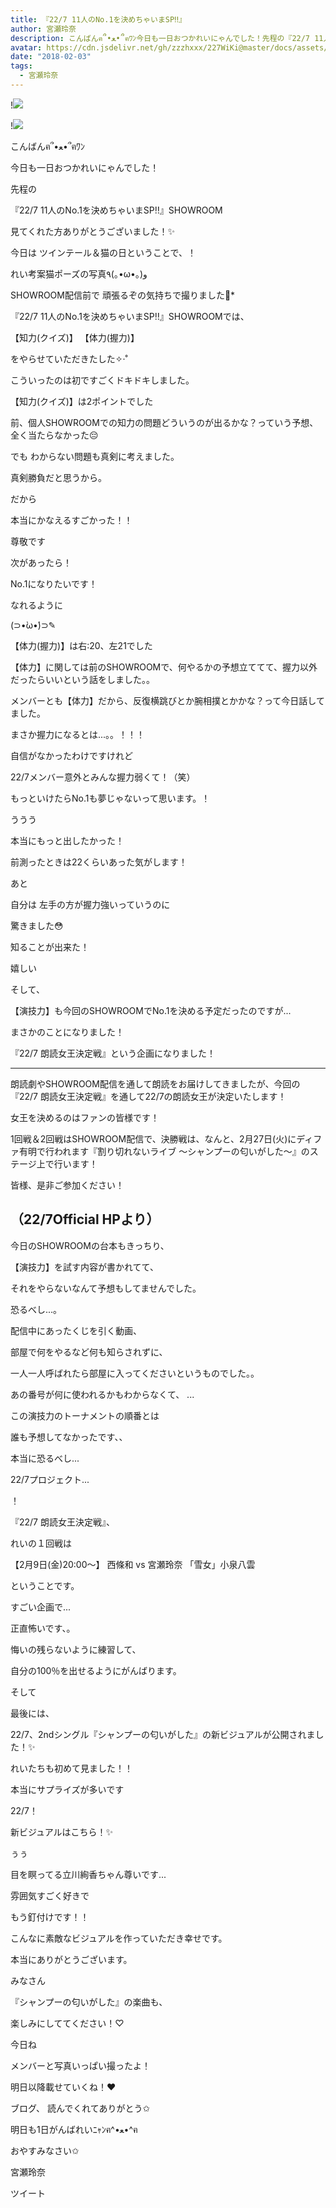 ```yaml
---
title: 『22/7 11人のNo.1を決めちゃいまSP‼︎』
author: 宮瀬玲奈
description: こんばんฅ՞•ﻌ•՞ฅﾜﾝ今日も一日おつかれいにゃんでした！先程の『22/7 11人のNo.1を決めちゃいまSP‼︎』SHOWROOM見てくれた方ありがとうございました！✨...
avatar: https://cdn.jsdelivr.net/gh/zzzhxxx/227WiKi@master/docs/assets/photo/avatar/reina.jpg
date: "2018-02-03"
tags:
  - 宮瀬玲奈
---
```


!![](https://cdn.jsdelivr.net/gh/zzzhxxx/227WiKi-image@master/blog-image/reina-2018-02-03_1.jpg)

!![](https://cdn.jsdelivr.net/gh/zzzhxxx/227WiKi-image@master/blog-image/reina-2018-02-03_2.jpg)



  こんばんฅ՞•ﻌ•՞ฅﾜﾝ




今日も一日おつかれいにゃんでした！





先程の

『22/7 11人のNo.1を決めちゃいまSP‼︎』SHOWROOM


見てくれた方ありがとうございました！✨














今日は
ツインテール＆猫の日ということで、！


れい考案猫ポーズの写真٩(｡•ω•｡)و



SHOWROOM配信前で
頑張るぞの気持ちで撮りました🌙*














『22/7 11人のNo.1を決めちゃいまSP‼︎』SHOWROOMでは、


【知力(クイズ)】
【体力(握力)】

をやらせていただきたした✧‧˚




こういったのは初ですごくドキドキしました。














【知力(クイズ)】は2ポイントでした






前、個人SHOWROOMでの知力の問題どういうのが出るかな？っていう予想、全く当たらなかった😔





でも
わからない問題も真剣に考えました。





真剣勝負だと思うから。










だから

本当にかなえるすごかった！！



尊敬です









次があったら！


No.1になりたいです！





なれるように







(⊃•̀ω•́)⊃✎





















【体力(握力)】は右:20、左21でした



【体力】に関しては前のSHOWROOMで、何やるかの予想立ててて、握力以外だったらいいという話をしました。。


メンバーとも【体力】だから、反復横跳びとか腕相撲とかかな？って今日話してました。








まさか握力になるとは...。。！！！





自信がなかったわけですけれど

22/7メンバー意外とみんな握力弱くて！（笑）



もっといけたらNo.1も夢じゃないって思います。！




ううう

本当にもっと出したかった！



前測ったときは22くらいあった気がします！






あと

自分は
左手の方が握力強いっていうのに

驚きました😳






知ることが出来た！


嬉しい















そして、


【演技力】も今回のSHOWROOMでNo.1を決める予定だったのですが...



まさかのことになりました！



『22/7 朗読女王決定戦』という企画になりました！





-------

朗読劇やSHOWROOM配信を通して朗読をお届けしてきましたが、今回の『22/7 朗読女王決定戦』を通して22/7の朗読女王が決定いたします！

女王を決めるのはファンの皆様です！

1回戦＆2回戦はSHOWROOM配信で、決勝戦は、なんと、2月27日(火)にディファ有明で行われます『割り切れないライブ ～シャンプーの匂いがした～』のステージ上で行います！

皆様、是非ご参加ください！

（22/7Official HPより）
-------





今日のSHOWROOMの台本もきっちり、

【演技力】を試す内容が書かれてて、

それをやらないなんて予想もしてませんでした。







恐るべし...。










配信中にあったくじを引く動画、




部屋で何をやるなど何も知らされずに、

一人一人呼ばれたら部屋に入ってくださいというものでした。。








あの番号が何に使われるかもわからなくて、
...







この演技力のトーナメントの順番とは

誰も予想してなかったです、、











本当に恐るべし...






22/7プロジェクト...




！













『22/7 朗読女王決定戦』、


れいの１回戦は

【2月9日(金)20:00～】
西條和 vs 宮瀬玲奈 「雪女」小泉八雲

ということです。














すごい企画で...




正直怖いです、。





















悔いの残らないように練習して、


自分の100％を出せるようにがんばります。






















そして





最後には、





22/7、2ndシングル『シャンプーの匂いがした』の新ビジュアルが公開されました！✨





れいたちも初めて見ました！！







本当にサプライズが多いです


22/7！









新ビジュアルはこちら！✨









ぅぅ

目を瞑ってる立川絢香ちゃん尊いです...





雰囲気すごく好きで

もう釘付けです！！





こんなに素敵なビジュアルを作っていただき幸せです。


本当にありがとうございます。











みなさん

『シャンプーの匂いがした』の楽曲も、

楽しみにしててください！♡















今日ね

メンバーと写真いっぱい撮ったよ！



明日以降載せていくね！❤︎










ブログ、
読んでくれてありがとう✩



明日も1日がんばれいﾆｬﾝฅ^•ﻌ•^ฅ









おやすみなさい✩





宮瀬玲奈


ツイート



